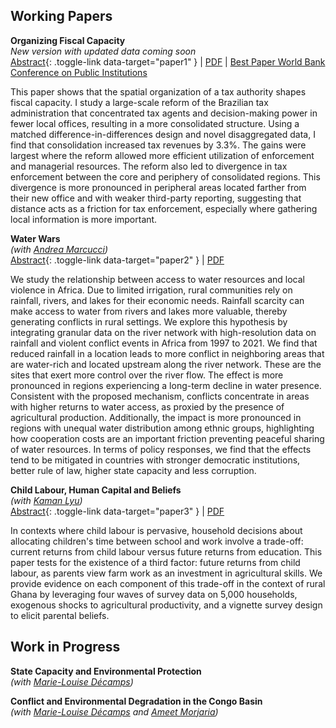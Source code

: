 ## Working Papers

**Organizing Fiscal Capacity**  
*New version with updated data coming soon*  
[Abstract](#){: .toggle-link data-target="paper1" } | [PDF](/papers/organizingFiscalCapacity.pdf) | [Best Paper World Bank Conference on Public Institutions](https://www.worldbank.org/en/events/2024/06/28/world-bank-conference-public-institutions-enabling-the-private-sector)

<div id="paper1" class="abstract">
This paper shows that the spatial organization of a tax authority shapes fiscal capacity. I study a large-scale reform of the Brazilian tax administration that concentrated tax agents and decision-making power in fewer local offices, resulting in a more consolidated structure. Using a matched difference-in-differences design and novel disaggregated data, I find that consolidation increased tax revenues by 3.3%. The gains were largest where the reform allowed more efficient utilization of enforcement and managerial resources. The reform also led to divergence in tax enforcement between the core and periphery of consolidated regions. This divergence is more pronounced in peripheral areas located farther from their new office and with weaker third-party reporting, suggesting that distance acts as a friction for tax enforcement, especially where gathering local information is more important.
</div>

**Water Wars**   
*(with [Andrea Marcucci](https://sites.google.com/view/andremarcucci/home))*  
[Abstract](#){: .toggle-link data-target="paper2" } | [PDF](/papers/water_wars.pdf)

<div id="paper2" class="abstract">
We study the relationship between access to water resources and local violence in Africa. Due to limited irrigation, rural communities rely on rainfall, rivers, and lakes for their economic needs. Rainfall scarcity can make access to water from rivers and lakes more valuable, thereby generating conflicts in rural settings. We explore this hypothesis by integrating granular data on the river network with high-resolution data on rainfall and violent conflict events in Africa from 1997 to 2021. We find that reduced rainfall in a location leads to more conflict in neighboring areas that are water-rich and located upstream along the river network. These are the sites that exert more control over the river flow. The effect is more pronounced in regions experiencing a long-term decline in water presence. Consistent with the proposed mechanism, conflicts concentrate in areas with higher returns to water access, as proxied by the presence of agricultural production. Additionally, the impact is more pronounced in regions with unequal water distribution among ethnic groups, highlighting how cooperation costs are an important friction preventing peaceful sharing of water resources. In terms of policy responses, we find that the effects tend to be mitigated in countries with stronger democratic institutions, better rule of law, higher state capacity and less corruption.
</div>

**Child Labour, Human Capital and Beliefs**  
*(with [Kaman Lyu](https://sites.northwestern.edu/kamanlyu/))*  
[Abstract](#){: .toggle-link data-target="paper3" } | [PDF](/papers/child_labour_beliefs.pdf)

<div id="paper3" class="abstract">
In contexts where child labour is pervasive, household decisions about allocating children's time between school and work involve a trade-off: current returns from child labour versus future returns from education. This paper tests for the existence of a third factor: future returns from child labour, as parents view farm work as an investment in agricultural skills. We provide evidence on each component of this trade-off in the context of rural Ghana by leveraging four waves of survey data on 5,000 households, exogenous shocks to agricultural productivity, and a vignette survey design to elicit parental beliefs.
</div>

<!-- --- -->

## Work in Progress

**State Capacity and Environmental Protection**  
*(with [Marie-Louise Décamps](https://sites.google.com/view/mstelman))*  
<!-- [Abstract](#){: .toggle-link data-target="paper4" } --- -->
<!--  <div id="paper4" class="abstract">
Policies against deforestation are crucial for fighting climate change. This paper examines how the governance of environmental agencies affects the effectiveness of these policies. In the context of Brazil, we compile a novel dataset that integrates satellite land use data, administrative data on the environmental agency organization and on agents' career, and enforcement activities. With the findings of this paper, we aim to uncover how governance reforms influence enforcement capacity and shape farmers' land use decisions, contributing to our understanding of how state capacity affects environmental conservation.
</div> --- -->

**Conflict and Environmental Degradation in the Congo Basin**  
*(with [Marie-Louise Décamps](https://sites.google.com/view/mstelman) and [Ameet Morjaria](https://sites.google.com/site/ameetmorjaria))*  
<!-- [Abstract](#){: .toggle-link data-target="paper5" } --- -->
